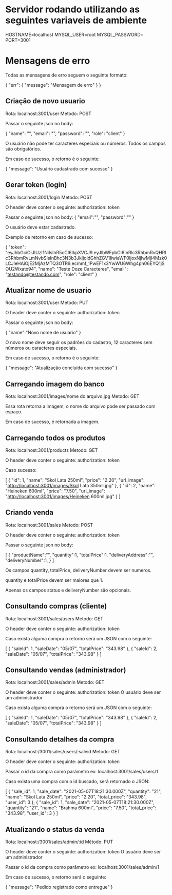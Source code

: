 # Servidor rodando utilizando as seguintes variaveis de ambiente

HOSTNAME=localhost
MYSQL_USER=root
MYSQL_PASSWORD=
PORT=3001

# Mensagens de erro

Todas as mensagens de erro seguem o seguinte formato:

{
  "err": {
    "message": "Mensagem de erro"
  }
}

## Criação de novo usuario

Rota: localhost:3001/user
Metodo: POST

Passar o seguinte json no body:

{
 "name": "",
 "email": "",
 "password": "",
 "role": "client"
}

O usuário não pode ter caracteres especiais ou números.
Todos os campos são obrigatórios.

Em caso de sucesso, o retorno é o seguinte:

{
  "message": "Usuário cadastrado com sucesso"
}

## Gerar token (login)

Rota: localhost:3001/login
Metodo: POST

O header deve conter o seguinte:
authorization: token

Passar o seguinte json no body:
{
 "email":"",
 "password":""
}

O usuário deve estar cadastrado.

Exemplo de retorno em caso de sucesso:

{
  "token": "eyJhbGciOiJIUzI1NiIsInR5cCI6IkpXVCJ9.eyJlbWFpbCI6InRlc3RhbmRvQHRlc3RhbmRvLmNvbSIsInBhc3N3b3JkIjoidGhhZGV1IiwiaWF0IjoxNjIwMjI4Mzk0LCJleHAiOjE2MjAzMTQ3OTR9.ecmmf_1PwEF1x3YwWU6Whg4ph06EYQ1jSOU2Wxatx94",
  "name": "Teste Doze Caracteres",
  "email": "testando@testando.com",
  "role": "client"
}

## Atualizar nome de usuario

Rota: localhost:3001/user
Metodo: PUT

O header deve conter o seguinte:
authorization: token

Passar o seguinte json no body:

{
  "name":"Novo nome de usuário"
}

O novo nome deve seguir os padrões do cadastro, 12 caracteres sem números ou caracteres especiais.

Em caso de sucesso, o retorno é o seguinte:

{
  "message": "Atualização concluída com sucesso"
}

## Carregando imagem do banco

Rota: localhost:3001/images/nome do arquivo.jpg
Metodo: GET

Essa rota retorna a imagem, o nome do arquivo pode ser passado com espaço.

Em caso de sucesso, é retornada a imagem.

## Carregando todos os produtos

Rota: localhost:3001/products
Metodo: GET

O header deve conter o seguinte:
authorization: token

Caso sucesso:

[
  {
    "id": 1,
    "name": "Skol Lata 250ml",
    "price": "2.20",
    "url_image": "<http://localhost:3001/images/Skol> Lata 350ml.jpg"
  },
  {
    "id": 2,
    "name": "Heineken 600ml",
    "price": "7.50",
    "url_image": "<http://localhost:3001/images/Heineken> 600ml.jpg"
  }
]

## Criando venda

Rota: localhost:3001/sales
Metodo: POST

O header deve conter o seguinte:
authorization: token

Passar o seguinte json no body:

[
  {
  "productName":"",
  "quantity":1,
  "totalPrice":1,
  "deliveryAddress":"",
  "deliveryNumber":1,
  }
]

Os campos quantity, totalPrice, deliveryNumber devem ser numeros.

quantity e totalPrice devem ser maiores que 1.

Apenas os campos status e deliveryNumber são opcionais.

## Consultando compras (cliente)

Rota: localhost:3001/sales/users
Metodo: GET

O header deve conter o seguinte:
authorization: token

Caso exista alguma compra o retorno será um JSON com o seguinte:

[
  {
    "saleId": 1,
    "saleDate": "05/07",
    "totalPrice": "343.98"
  },
  {
    "saleId": 2,
    "saleDate": "05/07",
    "totalPrice": "343.98"
  }
]

## Consultando vendas (administrador)

Rota: localhost:3001/sales/admin
Metodo: GET

O header deve conter o seguinte:
authorization: token
O usuário deve ser um administrador

Caso exista alguma compra o retorno será um JSON com o seguinte:

[
  {
    "saleId": 1,
    "saleDate": "05/07",
    "totalPrice": "343.98"
  },
  {
    "saleId": 2,
    "saleDate": "05/07",
    "totalPrice": "343.98"
  }
]

## Consultando detalhes da compra

Rota: localhost:/3001/sales/users/:saleid
Metodo: GET

O header deve conter o seguinte:
authorization: token

Passar o id da compra como parâmetro ex: localhost:3001/sales/users/1

Caso exista uma compra com o id buscado, será retornado o JSON:

[
  {
    "sale_id": 1,
    "sale_date": "2021-05-07T18:21:30.000Z",
    "quantity": "21",
    "name": "Skol Lata 250ml",
    "price": "2.20",
    "total_price": "343.98",
    "user_id": 3
  },
  {
    "sale_id": 1,
    "sale_date": "2021-05-07T18:21:30.000Z",
    "quantity": "21",
    "name": "Brahma 600ml",
    "price": "7.50",
    "total_price": "343.98",
    "user_id": 3
  }
]

## Atualizando o status da venda

Rota: localhost:/3001/sales/admin/:id
Método: PUT

O header deve conter o seguinte:
authorization: token
O usuário deve ser um administrador

Passar o id da compra como parâmetro ex: localhost:3001/sales/admin/1

Em caso de sucesso, o retorno será o seguinte:

{
  "message": "Pedido registrado como entregue"
}
